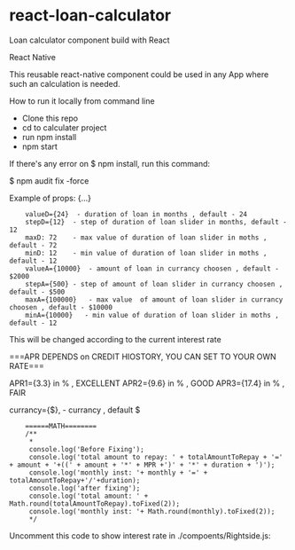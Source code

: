 # react-loan-calculator

Loan calculator component build with React

React Native

This reusable react-native component could be used in any App where such an calculation is needed.

How to run it locally from command line

- Clone this repo
- cd to calculater project
- run npm install
- npm start

If there's any error on \$ npm install, run this command:

\$ npm audit fix -force

 <LoanCalculator /> 
 
Example of props:  {...}
 
        valueD={24}  - duration of loan in months , default - 24
        stepD={12}  - step of duration of loan slider in months, default - 12
        maxD: 72    - max value of duration of loan slider in moths , default - 72
        minD: 12    - min value of duration of loan slider in moths , default - 12
        valueA={10000}  - amount of loan in currancy choosen , default - $2000
        stepA={500} - step of amount of loan slider in currancy choosen , default - $500
        maxA={100000}   - max value  of amount of loan slider in currancy choosen , default - $10000
        minA={10000}   - min value of duration of loan slider in moths , default - 12

This will be changed according to the current interest rate

===APR DEPENDS on CREDIT HIOSTORY, YOU CAN SET TO YOUR OWN RATE===

APR1={3.3} in % , EXCELLENT
APR2={9.6} in % , GOOD
APR3={17.4} in % , FAIR

currancy={$},   - currancy , default $

        ======MATH========
        /**
         *
         console.log('Before Fixing');
         console.log('total amount to repay: ' + totalAmountToRepay + '=' + amount + '+((' + amount + '*' + MPR +')' + '*' + duration + ')');
         console.log('monthly inst: '+ monthly + '=' + totalAmountToRepay+'/'+duration);
         console.log('after fixing');
         console.log('total amount: ' +  Math.round(totalAmountToRepay).toFixed(2));
         console.log('monthly inst: '+ Math.round(monthly).toFixed(2));
         */

Uncomment this code to show interest rate in ./compoents/Rightside.js:

 <!-- <h4>APR</h4>

<span className="aprDisplay">{this.props.APR}%</span>  -->
